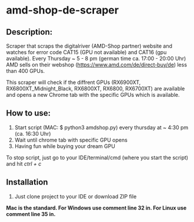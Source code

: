 # amd-shop-de-scraper

## Description:
Scraper that scraps the digitalriver (AMD-Shop partner) website and watches for error code CAT15 (GPU not available) and CAT16 (gpu available).
Every Thursday ~ 5 - 8 pm (german time ca. 17:00 - 20:00 Uhr) AMD sells on their webshop (https://www.amd.com/de/direct-buy/de) less than 400 GPUs.

This scraper will check if the diffrent GPUs (RX6900XT, RX6800XT_Midnight_Black, RX6800XT, RX6800, RX6700XT) are available and opens a new Chrome tab with the specific GPUs which is available.

## How to use:
1. Start script (MAC: $ python3 amdshop.py) every thursday at ~ 4:30 pm (ca. 16:30 Uhr)
2. Wait until chrome tab with specific GPU opens
3. Having fun while buying your dream GPU

To stop script, just go to your IDE/terminal/cmd (where you start the script) and hit *ctrl + c*

## Installation
1. Just clone project to your IDE or download ZIP file

**Mac is the standard.
For Windows use comment line 32 in.
For Linux use comment line 35 in.**
